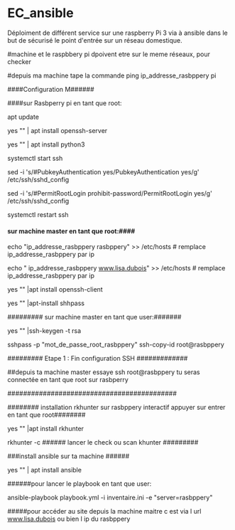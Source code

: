 # EC_ansible
Déploiment de différent service sur une raspberry Pi 3 via à ansible dans le but de sécurisé le point d'entrée sur un réseau domestique.

#machine et le raspbbery pi dpoivent etre sur le meme réseaux, pour checker

#depuis ma machine tape la commande ping ip_addresse_rasbppery pi

####Configuration  M######

####sur Rasbperry pi en tant que root:

apt update 

yes "" | apt install openssh-server

yes "" | apt install python3

systemctl start ssh

sed -i 's/#PubkeyAuthentication yes/PubkeyAuthentication yes/g' /etc/ssh/sshd_config

sed -i 's/#PermitRootLogin prohibit-password/PermitRootLogin yes/g' /etc/ssh/sshd_config

systemctl restart ssh 


#### sur machine master en tant que root:####

echo "ip_addresse_rasbppery  rasbppery" >> /etc/hosts   # remplace ip_addresse_rasbppery par ip 

echo " ip_addresse_rasbppery  www.lisa.dubois" >> /etc/hosts # remplace ip_addresse_rasbppery par ip

yes "" |apt install openssh-client 

yes "" |apt-install shhpass

 
######### sur machine master en tant que user:#######

yes "" |ssh-keygen -t rsa

sshpass -p "mot_de_passe_root_rasbppery" ssh-copy-id root@rasbppery


######### Etape 1 : Fin configuration SSH ############# 

##depuis ta machine master essaye ssh root@rasbppery tu seras connectée en tant que root sur rasbperry

########################################### 


######## installation rkhunter sur rasbppery  interactif appuyer sur entrer  en tant que root########

yes "" |apt install rkhunter 

rkhunter -c   ###### lancer le check ou scan khunter #########


###install ansible sur ta machine ######

yes "" | apt install ansible


######pour lancer le playbook en tant que user: 

ansible-playbook playbook.yml -i inventaire.ini -e "server=rasbppery"

#####pour accéder au site depuis la machine maitre c est via l url www.lisa.dubois ou bien l ip du rasbppery

